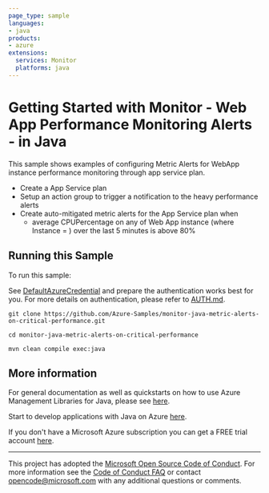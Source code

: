 ```yaml
---
page_type: sample
languages:
- java
products:
- azure
extensions:
  services: Monitor
  platforms: java
---
```


# Getting Started with Monitor - Web App Performance Monitoring Alerts - in Java #


  This sample shows examples of configuring Metric Alerts for WebApp instance performance monitoring through app service plan.
   - Create a App Service plan
   - Setup an action group to trigger a notification to the heavy performance alerts
   - Create auto-mitigated metric alerts for the App Service plan when
     - average CPUPercentage on any of Web App instance (where Instance = ) over the last 5 minutes is above 80%
 

## Running this Sample ##

To run this sample:

See [DefaultAzureCredential](https://github.com/Azure/azure-sdk-for-java/tree/main/sdk/identity/azure-identity#defaultazurecredential) and prepare the authentication works best for you. For more details on authentication, please refer to [AUTH.md](https://github.com/Azure/azure-sdk-for-java/blob/main/sdk/resourcemanager/docs/AUTH.md).

    git clone https://github.com/Azure-Samples/monitor-java-metric-alerts-on-critical-performance.git

    cd monitor-java-metric-alerts-on-critical-performance

    mvn clean compile exec:java

## More information ##

For general documentation as well as quickstarts on how to use Azure Management Libraries for Java, please see [here](https://aka.ms/azsdk/java/mgmt).

Start to develop applications with Java on Azure [here](http://azure.com/java).

If you don't have a Microsoft Azure subscription you can get a FREE trial account [here](http://go.microsoft.com/fwlink/?LinkId=330212).

---

This project has adopted the [Microsoft Open Source Code of Conduct](https://opensource.microsoft.com/codeofconduct/). For more information see the [Code of Conduct FAQ](https://opensource.microsoft.com/codeofconduct/faq/) or contact [opencode@microsoft.com](mailto:opencode@microsoft.com) with any additional questions or comments.